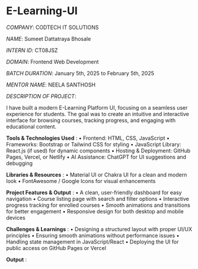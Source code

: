 # E-Learning-UI

*COMPANY*: CODTECH IT SOLUTIONS

*NAME*: Sumeet Dattatraya Bhosale

*INTERN ID*: CT08JSZ

*DOMAIN*: Frontend Web Development

*BATCH DURATION*: January 5th, 2025 to February 5th, 2025

*MENTOR NAME*: NEELA SANTHOSH

*DESCRIPTION OF PROJECT*:

  I have built a modern E-Learning Platform UI, focusing on a seamless user experience for students. The goal was to create an intuitive and interactive interface for browsing courses, tracking progress, and 
 engaging with educational content.

**Tools & Technologies Used** :
  •	Frontend: HTML, CSS, JavaScript
  •	Frameworks: Bootstrap or Tailwind CSS for styling
  •	JavaScript Library: React.js (if used) for dynamic components
  •	Hosting & Deployment: GitHub Pages, Vercel, or Netlify
  •	AI Assistance: ChatGPT for UI suggestions and debugging

**Libraries & Resources** :
  •	Material UI or Chakra UI for a clean and modern look
  •	FontAwesome / Google Icons for visual enhancements

**Project Features & Output** :
  •	A clean, user-friendly dashboard for easy navigation
  •	Course listing page with search and filter options
  •	Interactive progress tracking for enrolled courses
  •	Smooth animations and transitions for better engagement
  •	Responsive design for both desktop and mobile devices

**Challenges & Learnings** :
  •	Designing a structured layout with proper UI/UX principles
  •	Ensuring smooth animations without performance issues
  •	Handling state management in JavaScript/React
  •	Deploying the UI for public access on GitHub Pages or Vercel

**Output** :  
